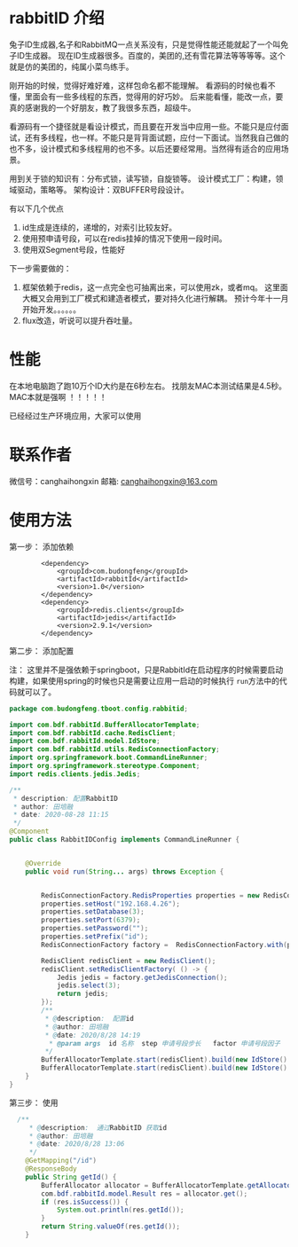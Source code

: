 # rabbitID 介绍

兔子ID生成器,名子和RabbitMQ一点关系没有，只是觉得性能还能就起了一个叫免子ID生成器。 现在ID生成器很多。百度的，美团的,还有雪花算法等等等等。这个就是仿的美团的，纯属小菜鸟练手。 

刚开始的时候，觉得好难好难，这样包命名都不能理解。 看源码的时候也看不懂，里面会有一些多线程的东西，觉得用的好巧妙。 后来能看懂，能改一点，要真的感谢我的一个好朋友，教了我很多东西，超级牛。 

看源码有一个捷径就是看设计模式，而且要在开发当中应用一些。不能只是应付面试，还有多线程，也一样。不能只是背背面试题，应付一下面试。当然我自己做的也不多，设计模式和多线程用的也不多。以后还要经常用。当然得有适合的应用场景。

用到关于锁的知识有：分布式锁，读写锁，自旋锁等。  设计模式工厂：构建，领域驱动，策略等。  架构设计：双BUFFER号段设计。


有以下几个优点
1. id生成是连续的，递增的，对索引比较友好。
2. 使用预申请号段，可以在redis挂掉的情况下使用一段时间。
3. 使用双Segment号段，性能好


下一步需要做的：

1. 框架依赖于redis，这一点完全也可抽离出来，可以使用zk，或者mq。  这里面大概又会用到工厂模式和建造者模式，要对持久化进行解耦。  预计今年十一月开始开发。。。。。。
2. flux改造，听说可以提升吞吐量。
# 性能
在本地电脑跑了跑10万个ID大约是在6秒左右。  找朋友MAC本测试结果是4.5秒。    MAC本就是强啊 ！！！！！


已经经过生产环境应用，大家可以使用

# 联系作者

微信号：canghaihongxin
邮箱: canghaihongxin@163.com

# 使用方法

第一步： 添加依赖



``````
        <dependency>
            <groupId>com.budongfeng</groupId>
            <artifactId>rabbitId</artifactId>
            <version>1.0</version>
        </dependency>
        <dependency>
            <groupId>redis.clients</groupId>
            <artifactId>jedis</artifactId>
            <version>2.9.1</version>
        </dependency>
``````



第二步： 添加配置

注： 这里并不是强依赖于springboot，只是RabbitId在启动程序的时候需要启动构建，如果使用spring的时候也只是需要让应用一启动的时候执行 `run`方法中的代码就可以了。

```java
package com.budongfeng.tboot.config.rabbitid;

import com.bdf.rabbitId.BufferAllocatorTemplate;
import com.bdf.rabbitId.cache.RedisClient;
import com.bdf.rabbitId.model.IdStore;
import com.bdf.rabbitId.utils.RedisConnectionFactory;
import org.springframework.boot.CommandLineRunner;
import org.springframework.stereotype.Component;
import redis.clients.jedis.Jedis;

/**
 * description: 配置RabbitID
 * author: 田培融
 * date: 2020-08-28 11:15
 */
@Component
public class RabbitIDConfig implements CommandLineRunner {


    @Override
    public void run(String... args) throws Exception {


        RedisConnectionFactory.RedisProperties properties = new RedisConnectionFactory.RedisProperties();
        properties.setHost("192.168.4.26");
        properties.setDatabase(3);
        properties.setPort(6379);
        properties.setPassword("");
        properties.setPrefix("id");
        RedisConnectionFactory factory =  RedisConnectionFactory.with(properties).build();

        RedisClient redisClient = new RedisClient();
        redisClient.setRedisClientFactory( () -> {
            Jedis jedis = factory.getJedisConnection();
            jedis.select(3);
            return jedis;
        });
        /**
         * @description:  配置id 
         * @author: 田培融
         * @date: 2020/8/28 14:19
          * @param args	 id 名称  step 申请号段步长   factor 申请号段因子   wasteQuota 损耗额度
         */
        BufferAllocatorTemplate.start(redisClient).build(new IdStore().setKey("user_id").setStep(1000).setFactor(30).setWasteQuota(10));
        BufferAllocatorTemplate.start(redisClient).build(new IdStore().setKey("order_id").setStep(1000).setFactor(30).setWasteQuota(10));
    }
}

```



第三步： 使用



```java
  /**
     * @description:  通过RabbitID 获取id
     * @author: 田培融
     * @date: 2020/8/28 13:06
     */
    @GetMapping("/id")
    @ResponseBody
    public String getId() {
        BufferAllocator allocator = BufferAllocatorTemplate.getAllocator("user_id");
        com.bdf.rabbitId.model.Result res = allocator.get();
        if (res.isSuccess()) {
            System.out.println(res.getId());
        }
        return String.valueOf(res.getId());
    }
```



